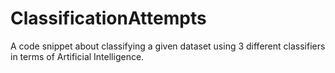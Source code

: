# ClassificationAttempts
A code snippet about classifying a given dataset using 3 different classifiers in terms of Artificial Intelligence.

